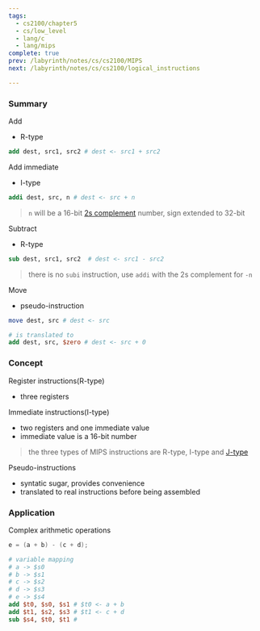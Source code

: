 ```yaml
---
tags:
  - cs2100/chapter5
  - cs/low_level
  - lang/c
  - lang/mips
complete: true
prev: /labyrinth/notes/cs/cs2100/MIPS
next: /labyrinth/notes/cs/cs2100/logical_instructions

---
```

### Summary
Add
- R-type

```mips
add dest, src1, src2 # dest <- src1 + src2
```

Add immediate
- I-type

```mips
addi dest, src, n # dest <- src + n
```
> `n` will be a 16-bit [2s complement](/labyrinth/notes/cs/cs2100/signed_numbers#^bc6f6a) number, sign extended to 32-bit

Subtract
- R-type

```mips
sub dest, src1, src2  # dest <- src1 - src2
```
> there is no `subi` instruction, use `addi` with the 2s complement for `-n`

Move
- pseudo-instruction

```mips
move dest, src # dest <- src

# is translated to
add dest, src, $zero # dest <- src + 0
```
### Concept
Register instructions(R-type)
- three registers

Immediate instructions(I-type)
- two registers and one immediate value
- immediate value is a 16-bit number
> the three types of MIPS instructions are R-type, I-type and [J-type](/labyrinth/notes/cs/cs2100/control-flow_instructions#^ecd6eb)

Pseudo-instructions
- syntatic sugar, provides convenience
- translated to real instructions before being assembled
### Application
Complex arithmetic operations
```c
e = (a + b) - (c + d);
```
```mips
# variable mapping
# a -> $s0
# b -> $s1
# c -> $s2
# d -> $s3
# e -> $s4
add $t0, $s0, $s1 # $t0 <- a + b
add $t1, $s2, $s3 # $t1 <- c + d
sub $s4, $t0, $t1 # 
```